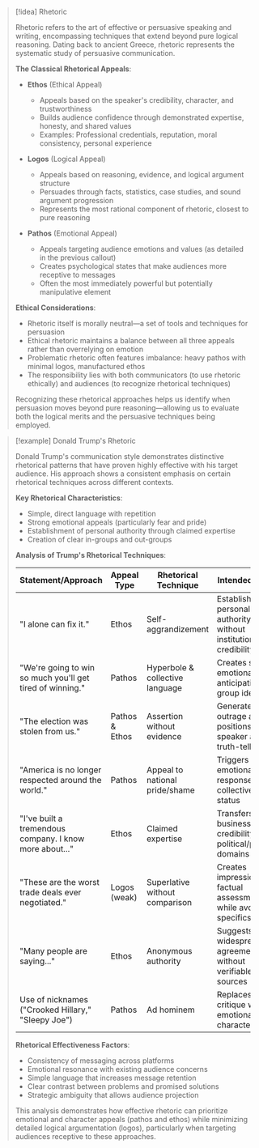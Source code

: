 
> [!idea] Rhetoric
>
> Rhetoric refers to the art of effective or persuasive speaking and writing, encompassing techniques that extend beyond pure logical reasoning. Dating back to ancient Greece, rhetoric represents the systematic study of persuasive communication.
>
> **The Classical Rhetorical Appeals**:
>
> - **Ethos** (Ethical Appeal)
>   - Appeals based on the speaker's credibility, character, and trustworthiness
>   - Builds audience confidence through demonstrated expertise, honesty, and shared values
>   - Examples: Professional credentials, reputation, moral consistency, personal experience
>
> - **Logos** (Logical Appeal)
>   - Appeals based on reasoning, evidence, and logical argument structure
>   - Persuades through facts, statistics, case studies, and sound argument progression
>   - Represents the most rational component of rhetoric, closest to pure reasoning
>
> - **Pathos** (Emotional Appeal)
>   - Appeals targeting audience emotions and values (as detailed in the previous callout)
>   - Creates psychological states that make audiences more receptive to messages
>   - Often the most immediately powerful but potentially manipulative element
>
> **Ethical Considerations**:
> - Rhetoric itself is morally neutral—a set of tools and techniques for persuasion
> - Ethical rhetoric maintains a balance between all three appeals rather than overrelying on emotion
> - Problematic rhetoric often features imbalance: heavy pathos with minimal logos, manufactured ethos
> - The responsibility lies with both communicators (to use rhetoric ethically) and audiences (to recognize rhetorical techniques)
>
> Recognizing these rhetorical approaches helps us identify when persuasion moves beyond pure reasoning—allowing us to evaluate both the logical merits and the persuasive techniques being employed.

> [!example] Donald Trump's Rhetoric
>
> Donald Trump's communication style demonstrates distinctive rhetorical patterns that have proven highly effective with his target audience. His approach shows a consistent emphasis on certain rhetorical techniques across different contexts.
>
> **Key Rhetorical Characteristics**:
> - Simple, direct language with repetition
> - Strong emotional appeals (particularly fear and pride)
> - Establishment of personal authority through claimed expertise
> - Creation of clear in-groups and out-groups
>
> **Analysis of Trump's Rhetorical Techniques**:
>
> | Statement/Approach | Appeal Type | Rhetorical Technique | Intended Effect |
> |-------------------|------------|---------------------|----------------|
> | "I alone can fix it." | Ethos | Self-aggrandizement | Establishes personal authority without institutional credibility |
> | "We're going to win so much you'll get tired of winning." | Pathos | Hyperbole & collective language | Creates shared emotional anticipation and group identity |
> | "The election was stolen from us." | Pathos & Ethos | Assertion without evidence | Generates outrage and positions speaker as truth-teller |
> | "America is no longer respected around the world." | Pathos | Appeal to national pride/shame | Triggers emotional response about collective status |
> | "I've built a tremendous company. I know more about..." | Ethos | Claimed expertise | Transfers business credibility to political/policy domains |
> | "These are the worst trade deals ever negotiated." | Logos (weak) | Superlative without comparison | Creates impression of factual assessment while avoiding specifics |
> | "Many people are saying..." | Ethos | Anonymous authority | Suggests widespread agreement without verifiable sources |
> | Use of nicknames ("Crooked Hillary," "Sleepy Joe") | Pathos | Ad hominem | Replaces policy critique with emotional characterization |
>
> **Rhetorical Effectiveness Factors**:
> - Consistency of messaging across platforms
> - Emotional resonance with existing audience concerns
> - Simple language that increases message retention
> - Clear contrast between problems and promised solutions
> - Strategic ambiguity that allows audience projection
>
> This analysis demonstrates how effective rhetoric can prioritize emotional and character appeals (pathos and ethos) while minimizing detailed logical argumentation (logos), particularly when targeting audiences receptive to these approaches.